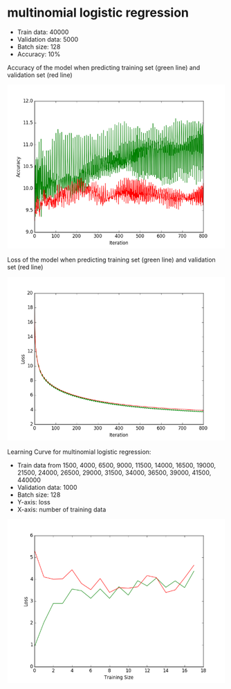 # multinomial logistic regression
- Train data: 40000
- Validation data: 5000
- Batch size: 128
- Accuracy: 10%

Accuracy of the model when predicting training set (green line) and validation set (red line)

![Accuracy curve](mlr_accuracy.png)

Loss of the model when predicting training set (green line) and validation set (red line)

![Loss curve](mlr_loss.png)

Learning Curve for multinomial logistic regression:
- Train data from 1500, 4000, 6500, 9000, 11500, 14000, 16500, 19000, 21500, 24000, 26500, 29000, 31500, 34000, 36500, 39000, 41500, 440000
- Validation data: 1000
- Batch size: 128
- Y-axis: loss
- X-axis: number of training data

![Learning curve](mlr_learning_curve.png)

